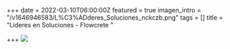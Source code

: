 +++
date = 2022-03-10T06:00:00Z
featured = true
imagen_intro = "/v1646946583/L%C3%ADderes_Soluciones_nckczb.png"
tags = []
title = "Líderes en Soluciones - Flowcrete "

+++
![](https://res.cloudinary.com/drnun7bay/image/upload/v1646946583/L%C3%ADderes_Soluciones_nckczb.png)